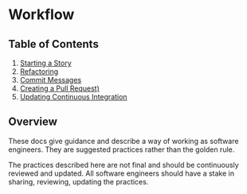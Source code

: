 # Workflow

## Table of Contents

1. [Starting a Story](stories.md)
1. [Refactoring](refactoring.md)
1. [Commit Messages](commit_messages.md)
1. [Creating a Pull Request)](pull_request.md)
1. [Updating Continuous Integration](continuous_integration.md)

## Overview

These docs give guidance and describe a way of working as software engineers. They are suggested practices rather than the golden rule.

The practices described here are not final and should be continuously reviewed and updated. All software engineers should have a stake
in sharing, reviewing, updating the practices.
